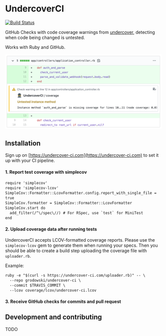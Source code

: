 # UndercoverCI

[![Build Status](https://travis-ci.org/grodowski/undercover-ci.svg?branch=master)](https://travis-ci.org/grodowski/undercover-ci)

GitHub Checks with code coverage warnings from [undercover](https://github.com/grodowski/undercover), detecting when code being changed is untested.

Works with Ruby and GitHub.

![github_check_preview](app/assets/images/check_screenshot.png)

## Installation

Sign up on [https://undercover-ci.com](https://undercover-ci.com) to set it up with your CI pipeline.

#### 1. Report test coverage with simplecov

```
require 'simplecov'
require 'simplecov-lcov'
SimpleCov::Formatter::LcovFormatter.config.report_with_single_file = true
SimpleCov.formatter = SimpleCov::Formatter::LcovFormatter
SimpleCov.start do
  add_filter(/^\/spec\//) # For RSpec, use `test` for MiniTest
end
````

#### 2. Upload coverage data after running tests

UndercoverCI accepts LCOV-formatted coverage reports. Please use the `simplecov-lcov` gem to generate them when running your specs. Then you should be able to create a build step uploading the coverage file with `uploader.rb`.

Example:
```
ruby -e "$(curl -s https://undercover-ci.com/uploader.rb)" -- \
  --repo grodowski/undercover-ci \
  --commit $TRAVIS_COMMIT \
  --lcov coverage/lcov/undercover-ci.lcov
```

#### 3. Receive GitHub checks for commits and pull request

## Development and contributing

TODO
